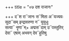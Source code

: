 +++
title = "०७ दश राजानः"

+++
द᳓श रा᳓जानः स᳓मिता अ᳓यज्यवः  
सुदा᳓सम् इन्द्रावरुणा न᳓ युयुधुः  
सत्या᳓ नॄणा᳓म्+ अद्मस᳓दाम् उ᳓पस्तुतिर्  
देवा᳓ एषाम् अभवन् देव᳓हूतिषु